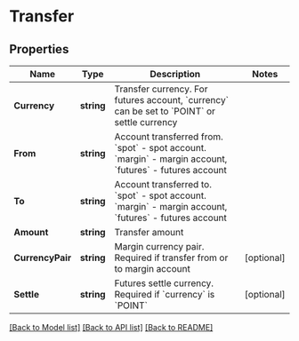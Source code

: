 # Transfer

## Properties
Name | Type | Description | Notes
------------ | ------------- | ------------- | -------------
**Currency** | **string** | Transfer currency. For futures account, &#x60;currency&#x60; can be set to &#x60;POINT&#x60; or settle currency | 
**From** | **string** | Account transferred from. &#x60;spot&#x60; - spot account. &#x60;margin&#x60; - margin account, &#x60;futures&#x60; - futures account | 
**To** | **string** | Account transferred to. &#x60;spot&#x60; - spot account. &#x60;margin&#x60; - margin account, &#x60;futures&#x60; - futures account | 
**Amount** | **string** | Transfer amount | 
**CurrencyPair** | **string** | Margin currency pair. Required if transfer from or to margin account | [optional] 
**Settle** | **string** | Futures settle currency. Required if &#x60;currency&#x60; is &#x60;POINT&#x60; | [optional] 

[[Back to Model list]](../README.md#documentation-for-models) [[Back to API list]](../README.md#documentation-for-api-endpoints) [[Back to README]](../README.md)



